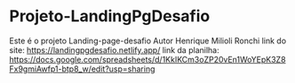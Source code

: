 # Projeto-LandingPgDesafio
Este é o projeto Landing-page-desafio 
Autor Henrique Milioli Ronchi 
link do site: https://landingpgdesafio.netlify.app/
link da planilha: https://docs.google.com/spreadsheets/d/1KkIKCm3oZP20vEn1WoYEpK3Z8Fx9gmiAwfp1-btp8_w/edit?usp=sharing
